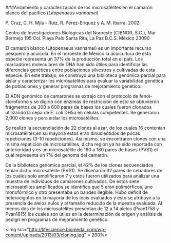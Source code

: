 ###Aislamiento y caracterización de los microsatélites en el camarón blanco del pacífico (*Litopenaeus vannamei*)

P. Cruz, C. H. Mjía - Ruiz, R. Perez-Eriquez y A. M. Ibarra. 2002.

Centro de Investigaciones Biológicas del Noroeste (CIBNOR, S.C.), Mar Bermejo 195 Col. Playa Palo Santa Rita, La Paz B.C.S. México
23090

El camarón blanco (Litopenaeus vannamei) es un importante recurso pesquero y acuícola. En el noroeste de México la acuicultura de esta
especie representa un 37% de la producción total en el país. Los marcadores moleculares de DNA han sido útiles para identificar las 
diferencias genéticas entre poblaciones silvestres y cultivadas de esta especie. En este trabajo, se construyó una biblioteca genómica
parcial para aislar y caracterizar los microsatélites para evaluar la variabilidad genética de poblaciones y generar programas de
mejoramiento genético.

El ADN genómico de camarones se extrajo con el protocolo de fenol-cloroformo y se digirió con enzimas de restricción de esto se obtuvieron
fragmentos de 300 a 600 pares de bases los cuales fueron clonados utilizando la cepa de E. coli  DH5a en células competentes. Se generaron
2,000 clones y para aislar los microsatélites.

Se realizó la secuenciación de  22 clones al azar, de los cuales 16 contenían microsatélites,en su mayoría estos eran dinucleótidos de 
pocas repeticiones (3-10 repeticiones). Así mismo, se encontraron clones con una misma repetición de microsatélites, dicha región ya ha 
sido reportada con anterioridad y es un microsatélite de 160 a 180 pares de bases (PVS1) el cual representa un 7% del genoma del camarón.

De la biblioteca genómica parcial, el 42% de los clones secuenciados tenían dicho microsatélite (PVS1). Se diseñaron 32 pares de cebadores
de los cuales solo amplificaron 7 y estos fueron utilizados para analizar una muestra de individuos de camarones cultivados.
De estos siete microsatélites amplificados se identifico que 5 eran polimórficos, uno monofórmico y otro presentaba un bandeo ilegible.
Hubo déficit de heterocigotos en la mayoría de los locis evaluados y esto se atribuye a la presencia de alelos nulos y al tamaño reducido
de la muestra evaluada. Al menos dos de los microsatélites presentan de 12 a 14 alelos (Pvan1758 y Pvan1815) los cuales son útiles en la 
determinación de origen y análisis de pedigrí en programas de mejoramiento genético. 

<img src="http://lifescience.biomedal.com/wp-content/uploads/2013/03/cloning.jpg" = 200%>
